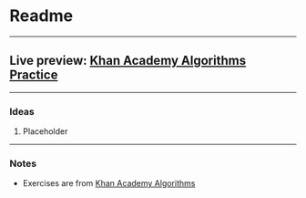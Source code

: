 # Readme
---
## Live preview: [Khan Academy Algorithms Practice](https://mikeycos.github.io/theOdinProject/javaScript/algorithms/khan_academy/dist/)
---
### Ideas
1. Placeholder
---
### Notes
* Exercises are from [Khan Academy Algorithms](https://www.khanacademy.org/computing/computer-science/algorithms/)
